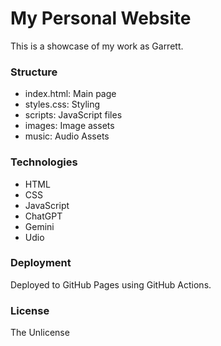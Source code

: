 # My Personal Website

This is a showcase of my work as Garrett.

### Structure
* index.html: Main page
* styles.css: Styling
* scripts: JavaScript files
* images: Image assets
* music: Audio Assets 

### Technologies
* HTML
* CSS
* JavaScript
* ChatGPT
* Gemini
* Udio 

### Deployment
Deployed to GitHub Pages using GitHub Actions.

### License
The Unlicense

